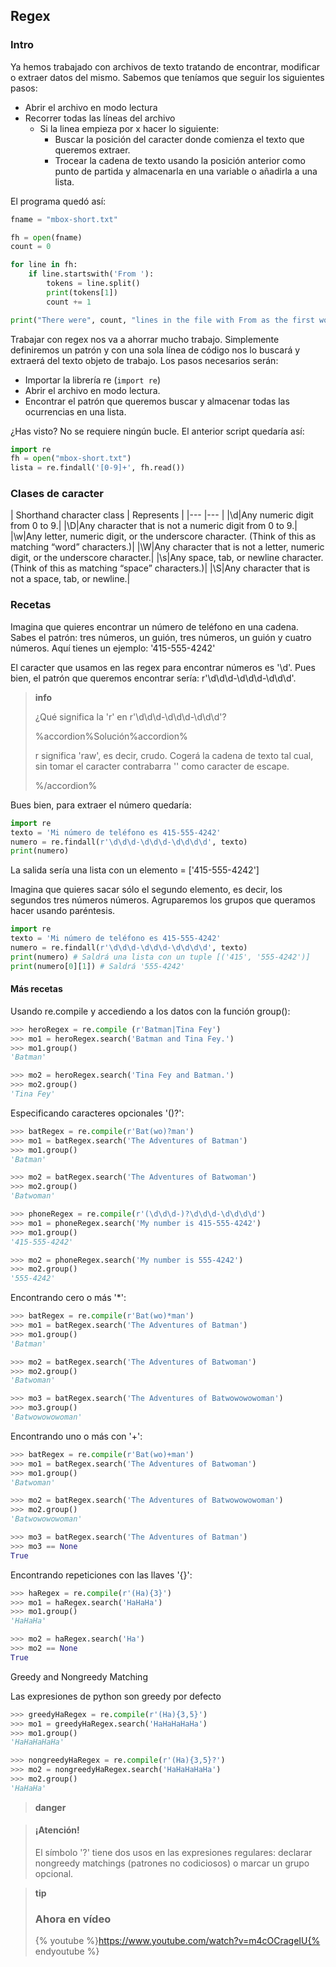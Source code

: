 ## Regex

### Intro

Ya hemos trabajado con archivos de texto tratando de encontrar, modificar o extraer datos del mismo. Sabemos que teníamos que seguir los siguientes pasos:

* Abrir el archivo en modo lectura
* Recorrer todas las líneas del archivo
	* Si la linea empieza por x hacer lo siguiente:
		* Buscar la posición del caracter donde comienza el texto que queremos extraer.
		* Trocear la cadena de texto usando la posición anterior como punto de partida y almacenarla en una variable o añadirla a una lista.

El programa quedó así:

```python
fname = "mbox-short.txt"

fh = open(fname)
count = 0

for line in fh:
    if line.startswith('From '):
	    tokens = line.split()
    	print(tokens[1])
    	count += 1

print("There were", count, "lines in the file with From as the first word")
```

Trabajar con regex nos va a ahorrar mucho trabajo. Simplemente definiremos un patrón y con una sola línea de código nos lo buscará y extraerá del texto objeto de trabajo. Los pasos necesarios serán:

* Importar la librería re (```import re```)
* Abrir el archivo en modo lectura.
* Encontrar el patrón que queremos buscar y almacenar todas las ocurrencias en una lista.

¿Has visto? No se requiere ningún bucle. El anterior script quedaría así:

```python
import re
fh = open("mbox-short.txt")
lista = re.findall('[0-9]+', fh.read())
```

### Clases de caracter

|
Shorthand character class
|
Represents
|
|--- |--- |
|\d|Any numeric digit from 0 to 9.|
|\D|Any character that is not a numeric digit from 0 to 9.|
|\w|Any letter, numeric digit, or the underscore character. (Think of this as matching “word” characters.)|
|\W|Any character that is not a letter, numeric digit, or the underscore character.|
|\s|Any space, tab, or newline character. (Think of this as matching “space” characters.)|
|\S|Any character that is not a space, tab, or newline.|


### Recetas

Imagina que quieres encontrar un número de teléfono en una cadena. Sabes el patrón: tres números, un guión, tres números, un guión y cuatro números. Aquí tienes un ejemplo: '415-555-4242'

El caracter que usamos en las regex para encontrar números es '\d'. Pues bien, el patrón que queremos encontrar sería: r'\d\d\d-\d\d\d-\d\d\d'.

>**info**
>
>¿Qué significa la 'r' en r'\d\d\d-\d\d\d-\d\d\d'?
>
>%accordion%Solución%accordion%
>
>r significa 'raw', es decir, crudo. Cogerá la cadena de texto tal cual, sin tomar el caracter contrabarra '\' como caracter de escape.
>
>%/accordion%

Bues bien, para extraer el número quedaría:

```python
import re
texto = 'Mi número de teléfono es 415-555-4242'
numero = re.findall(r'\d\d\d-\d\d\d-\d\d\d\d', texto)
print(numero)
```

La salida sería una lista con un elemento = ['415-555-4242']

Imagina que quieres sacar sólo el segundo elemento, es decir, los segundos tres números números. Agruparemos los grupos que queramos hacer usando paréntesis.

```python
import re
texto = 'Mi número de teléfono es 415-555-4242'
numero = re.findall(r'\d\d\d-\d\d\d-\d\d\d\d', texto)
print(numero) # Saldrá una lista con un tuple [('415', '555-4242')]
print(numero[0][1]) # Saldrá '555-4242'
```
#### Más recetas

Usando re.compile y accediendo a los datos con la función group():

```python
>>> heroRegex = re.compile (r'Batman|Tina Fey')
>>> mo1 = heroRegex.search('Batman and Tina Fey.')
>>> mo1.group()
'Batman'
```

```python
>>> mo2 = heroRegex.search('Tina Fey and Batman.')
>>> mo2.group()
'Tina Fey'
```

Especificando caracteres opcionales '()?':

```python
>>> batRegex = re.compile(r'Bat(wo)?man')
>>> mo1 = batRegex.search('The Adventures of Batman')
>>> mo1.group()
'Batman'

>>> mo2 = batRegex.search('The Adventures of Batwoman')
>>> mo2.group()
'Batwoman'
```

```python
>>> phoneRegex = re.compile(r'(\d\d\d-)?\d\d\d-\d\d\d\d')
>>> mo1 = phoneRegex.search('My number is 415-555-4242')
>>> mo1.group()
'415-555-4242'

>>> mo2 = phoneRegex.search('My number is 555-4242')
>>> mo2.group()
'555-4242'
```

Encontrando cero o más '*':

```python
>>> batRegex = re.compile(r'Bat(wo)*man')
>>> mo1 = batRegex.search('The Adventures of Batman')
>>> mo1.group()
'Batman'

>>> mo2 = batRegex.search('The Adventures of Batwoman')
>>> mo2.group()
'Batwoman'

>>> mo3 = batRegex.search('The Adventures of Batwowowowoman')
>>> mo3.group()
'Batwowowowoman'
```

Encontrando uno o más con '+':

```python
>>> batRegex = re.compile(r'Bat(wo)+man')
>>> mo1 = batRegex.search('The Adventures of Batwoman')
>>> mo1.group()
'Batwoman'

>>> mo2 = batRegex.search('The Adventures of Batwowowowoman')
>>> mo2.group()
'Batwowowowoman'

>>> mo3 = batRegex.search('The Adventures of Batman')
>>> mo3 == None
True
```

Encontrando repeticiones con las llaves '{}':

```python
>>> haRegex = re.compile(r'(Ha){3}')
>>> mo1 = haRegex.search('HaHaHa')
>>> mo1.group()
'HaHaHa'

>>> mo2 = haRegex.search('Ha')
>>> mo2 == None
True
```

Greedy and Nongreedy Matching

Las expresiones de python son greedy por defecto

```python
>>> greedyHaRegex = re.compile(r'(Ha){3,5}')
>>> mo1 = greedyHaRegex.search('HaHaHaHaHa')
>>> mo1.group()
'HaHaHaHaHa'

>>> nongreedyHaRegex = re.compile(r'(Ha){3,5}?')
>>> mo2 = nongreedyHaRegex.search('HaHaHaHaHa')
>>> mo2.group()
'HaHaHa'
```

>**danger**

>#### ¡Atención!
>
>El símbolo '?' tiene dos usos en las expresiones regulares: declarar nongreedy matchings (patrones no codiciosos) o marcar un grupo opcional.




>**tip**
>
>### Ahora en vídeo
>
>{% youtube %}https://www.youtube.com/watch?v=m4cOCrageIU{% endyoutube %}



